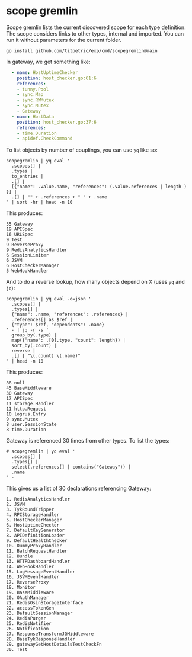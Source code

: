 # scope gremlin

Scope gremlin lists the current discovered scope for each type
definition. The scope considers links to other types, internal and
imported. You can run it without parameters for the current folder.

```
go install github.com/titpetric/exp/cmd/scopegremlin@main
```

In gateway, we get something like:

```yaml
  - name: HostUptimeChecker
    position: host_checker.go:61:6
    references:
    - tunny.Pool
    - sync.Map
    - sync.RWMutex
    - sync.Mutex
    - Gateway
  - name: HostData
    position: host_checker.go:37:6
    references:
    - time.Duration
    - apidef.CheckCommand
```

To list objects by number of couplings, you can use `yq` like so:

```
scopegremlin | yq eval '
  .scopes[] |
  .types | 
  to_entries | 
  .[] | 
  [{"name": .value.name, "references": (.value.references | length ) }] | 
  .[] | "" + .references + " " + .name
' | sort -hr | head -n 10
```

This produces:

```
35 Gateway
19 APISpec
16 URLSpec
9 Test
9 ReverseProxy
9 RedisAnalyticsHandler
6 SessionLimiter
6 JSVM
6 HostCheckerManager
5 WebHookHandler
```

And to do a reverse lookup, how many objects depend on X (uses `yq` and `jq`):

```
scopegremlin | yq eval -o=json '
  .scopes[] |
  .types[] |
  {"name": .name, "references": .references} |
  .references[] as $ref |
  {"type": $ref, "dependents": .name}  
' - | jq -r -s '
  group_by(.type) |
  map({"name": .[0].type, "count": length}) |
  sort_by(.count) |
  reverse |
  .[] | "\(.count) \(.name)"
' | head -n 10
```

This produces:

```
88 null
45 BaseMiddleware
30 Gateway
17 APISpec
11 storage.Handler
11 http.Request
10 logrus.Entry
9 sync.Mutex
8 user.SessionState
8 time.Duration
```

Gateway is referenced 30 times from other types. To list the types:

```
# scopegremlin | yq eval '
  .scopes[] |
  .types[] |
  select(.references[] | contains("Gateway")) |
  .name
' -
```

This gives us a list of 30 declarations referencing Gateway:

```
1. RedisAnalyticsHandler
2. JSVM
3. TykRoundTripper
4. RPCStorageHandler
5. HostCheckerManager
6. HostUptimeChecker
7. DefaultKeyGenerator
8. APIDefinitionLoader
9. DefaultHealthChecker
10. DummyProxyHandler
11. BatchRequestHandler
12. Bundle
13. HTTPDashboardHandler
14. WebHookHandler
15. LogMessageEventHandler
16. JSVMEventHandler
17. ReverseProxy
18. Monitor
19. BaseMiddleware
20. OAuthManager
21. RedisOsinStorageInterface
22. accessTokenGen
23. DefaultSessionManager
24. RedisPurger
25. RedisNotifier
26. Notification
27. ResponseTransformJQMiddleware
28. BaseTykResponseHandler
29. gatewayGetHostDetailsTestCheckFn
30. Test
```